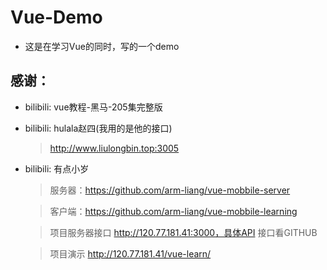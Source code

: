 # Vue-Demo

- 这是在学习Vue的同时，写的一个demo

## 感谢：

- bilibili: vue教程-黑马-205集完整版

- bilibili: hulala赵四(我用的是他的接口)

    > http://www.liulongbin.top:3005

- bilibili: 有点小岁

    > 服务器：https://github.com/arm-liang/vue-mobbile-server

    > 客户端：https://github.com/arm-liang/vue-mobbile-learning

    > 项目服务器接口 http://120.77.181.41:3000，具体API 接口看GITHUB

    > 项目演示 http://120.77.181.41/vue-learn/
